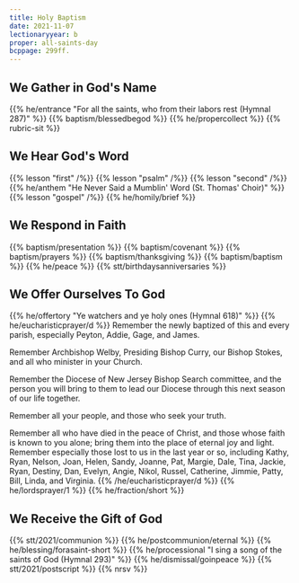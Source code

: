 ```yaml
---
title: Holy Baptism
date: 2021-11-07
lectionaryyear: b
proper: all-saints-day
bcppage: 299ff.
---
```


## We Gather in God's Name
{{% he/entrance "For all the saints, who from their labors rest (Hymnal 287)" %}}
{{% baptism/blessedbegod %}}
{{% he/propercollect %}}
{{% rubric-sit %}}

## We Hear God's Word
{{% lesson "first" /%}}
{{% lesson "psalm" /%}}
{{% lesson "second" /%}}
{{% he/anthem "He Never Said a Mumblin' Word (St. Thomas' Choir)" %}}
{{% lesson "gospel" /%}}
{{% he/homily/brief %}}

## We Respond in Faith
{{% baptism/presentation %}}
{{% baptism/covenant %}}
{{% baptism/prayers %}}
{{% baptism/thanksgiving %}}
{{% baptism/baptism %}}
{{% he/peace %}}
{{% stt/birthdaysanniversaries %}}

## We Offer Ourselves To God
{{% he/offertory "Ye watchers and ye holy ones (Hymnal 618)" %}}
{{% he/eucharisticprayer/d %}}
Remember the newly baptized of this and every parish, especially Peyton, Addie, Gage, and James.

Remember Archbishop Welby, Presiding Bishop Curry, our Bishop Stokes, and all who minister in your Church.

Remember the Diocese of New Jersey Bishop Search committee, and the person you will bring to them to lead our Diocese through this next season of our life together.

Remember all your people, and those who seek your truth.

Remember all who have died in the peace of Christ, and those whose faith is known to you alone; bring them into the place of eternal joy and light. Remember especially those lost to us in the last year or so, including Kathy, Ryan, Nelson, Joan, Helen, Sandy, Joanne, Pat, Margie, Dale, Tina, Jackie, Ryan, Destiny, Dan, Evelyn, Angie, Nikol, Russel, Catherine, Jimmie, Patty, Bill, Linda, and Virginia.
{{% /he/eucharisticprayer/d %}}
{{% he/lordsprayer/1 %}}
{{% he/fraction/short %}}

## We Receive the Gift of God
{{% stt/2021/communion %}}
{{% he/postcommunion/eternal %}}
{{% he/blessing/forasaint-short %}}
{{% he/processional "I sing a song of the saints of God (Hymnal 293)" %}}
{{% he/dismissal/goinpeace %}}
{{% stt/2021/postscript %}}
{{% nrsv %}}
